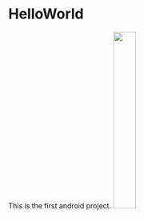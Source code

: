 # HelloWorld
This is the first android project.
<img src="http://pic.027cgb.cn/20170307/20173262371161880421.jpg"     width="30%" />
